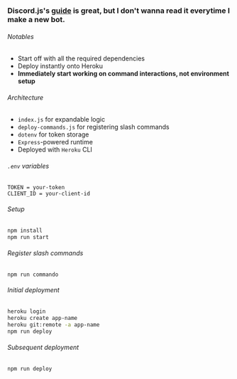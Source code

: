 ### Discord.js's [guide](https://discordjs.guide) is great, but I don't wanna read it everytime I make a new bot.

###### Notables

- Start off with all the required dependencies
- Deploy instantly onto Heroku
- **Immediately start working on command interactions, not environment setup**

###### Architecture

- `index.js` for expandable logic
- `deploy-commands.js` for registering slash commands
- `dotenv` for token storage
- `Express`-powered runtime
- Deployed with `Heroku` CLI

###### `.env` variables

```
TOKEN = your-token
CLIENT_ID = your-client-id
```

###### Setup

```bash
npm install
npm run start
```

###### Register slash commands

```
npm run commando
```

###### Initial deployment

```bash
heroku login
heroku create app-name
heroku git:remote -a app-name
npm run deploy
```

###### Subsequent deployment

```bash
npm run deploy
```
